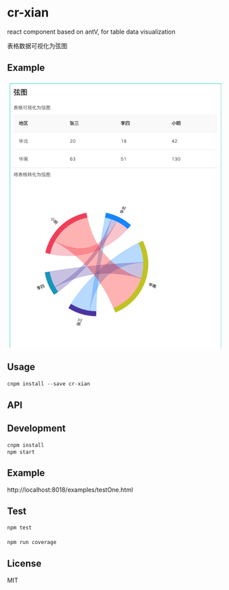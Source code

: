 # cr-xian

react component based on antV, for table data visualization

表格数据可视化为弦图


## Example
<img src='./github/example2.png' alt='example' />

## Usage
```jsx
cnpm install --save cr-xian
```

## API

## Development

```
cnpm install
npm start
```

## Example

http://localhost:8018/examples/testOne.html

## Test
  ```js
  npm test
  
  npm run coverage
  ```



## License

MIT
